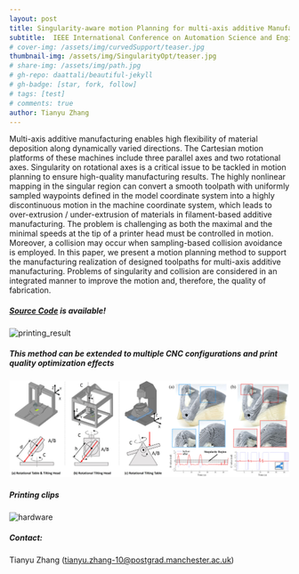 ```yaml
---
layout: post
title: Singularity-aware motion Planning for multi-axis additive Manufacturing
subtitle:  IEEE International Conference on Automation Science and Engineering (CASE), Lyon, France
# cover-img: /assets/img/curvedSupport/teaser.jpg
thumbnail-img: /assets/img/SingularityOpt/teaser.jpg
# share-img: /assets/img/path.jpg
# gh-repo: daattali/beautiful-jekyll
# gh-badge: [star, fork, follow]
# tags: [test]
# comments: true
author: Tianyu Zhang
---
```


Multi-axis additive manufacturing enables high flexibility of material deposition along dynamically varied directions. The Cartesian motion platforms of these machines include three parallel axes and two rotational axes. Singularity on rotational axes is a critical issue to be tackled in motion planning to ensure high-quality manufacturing results. The highly nonlinear mapping in the singular region can convert a smooth toolpath with uniformly sampled waypoints defined in the model coordinate system into a highly discontinuous motion in the machine coordinate system, which leads to over-extrusion / under-extrusion of materials in filament-based additive manufacturing. The problem is challenging as both the maximal and the minimal speeds at the tip of a printer head must be controlled in motion. Moreover, a collision may occur when sampling-based collision avoidance is employed. In this paper, we present a motion planning method to support the manufacturing realization of designed toolpaths for multi-axis additive manufacturing. Problems of singularity and collision are considered in an integrated manner to improve the motion and, therefore, the quality of fabrication.

##### [Source Code](https://github.com/zhangty019/MultiAxis_3DP_MotionPlanning) is available!

![printing_result](/assets/img/SingularityOpt/printing_result.gif)

##### This method can be extended to multiple CNC configurations and print quality optimization effects

![pipeline](/assets/img/SingularityOpt/configs_printingQuality.jpg)

##### Printing clips

![hardware](/assets/img/SingularityOpt/printing_video.gif)

##### Contact:
Tianyu Zhang (tianyu.zhang-10@postgrad.manchester.ac.uk) 
